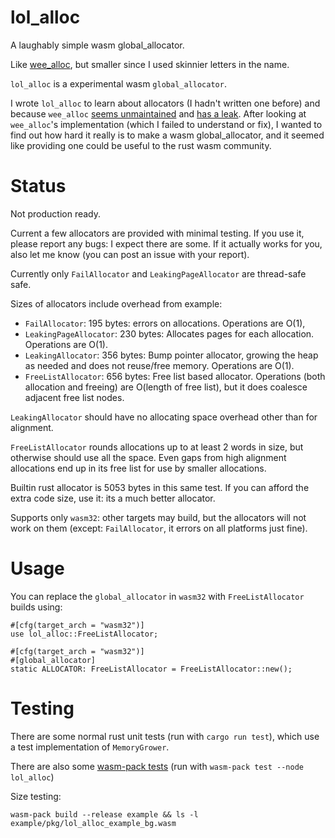 # lol_alloc

A laughably simple wasm global_allocator.

Like [wee_alloc](https://github.com/rustwasm/wee_alloc), but smaller since I used skinnier letters in the name.

`lol_alloc` is a experimental wasm `global_allocator`.

I wrote `lol_alloc` to learn about allocators (I hadn't written one before) and because `wee_alloc` [seems unmaintained](https://github.com/rustwasm/wee_alloc/issues/107) and [has a leak](https://github.com/rustwasm/wee_alloc/issues/106).
After looking at `wee_alloc`'s implementation (which I failed to understand or fix), I wanted to find out how hard it really is to make a wasm global_allocator, and it seemed like providing one could be useful to the rust wasm community.

# Status

Not production ready.

Current a few allocators are provided with minimal testing.
If you use it, please report any bugs:
I expect there are some.
If it actually works for you, also let me know (you can post an issue with your report).

Currently only `FailAllocator` and `LeakingPageAllocator` are thread-safe safe.

Sizes of allocators include overhead from example:

- `FailAllocator`: 195 bytes: errors on allocations. Operations are O(1),
- `LeakingPageAllocator`: 230 bytes: Allocates pages for each allocation. Operations are O(1).
- `LeakingAllocator`: 356 bytes: Bump pointer allocator, growing the heap as needed and does not reuse/free memory. Operations are O(1).
- `FreeListAllocator`: 656 bytes: Free list based allocator. Operations (both allocation and freeing) are O(length of free list), but it does coalesce adjacent free list nodes.

`LeakingAllocator` should have no allocating space overhead other than for alignment.

`FreeListAllocator` rounds allocations up to at least 2 words in size, but otherwise should use all the space. Even gaps from high alignment allocations end up in its free list for use by smaller allocations.

Builtin rust allocator is 5053 bytes in this same test.
If you can afford the extra code size, use it: its a much better allocator.

Supports only `wasm32`: other targets may build, but the allocators will not work on them (except: `FailAllocator`, it errors on all platforms just fine).

# Usage

You can replace the `global_allocator` in `wasm32` with `FreeListAllocator` builds using:

```
#[cfg(target_arch = "wasm32")]
use lol_alloc::FreeListAllocator;

#[cfg(target_arch = "wasm32")]
#[global_allocator]
static ALLOCATOR: FreeListAllocator = FreeListAllocator::new();
```

# Testing

There are some normal rust unit tests (run with `cargo run test`),
which use a test implementation of `MemoryGrower`.

There are also some [wasm-pack tests](https://rustwasm.github.io/wasm-bindgen/wasm-bindgen-test/usage.html) (run with `wasm-pack test --node lol_alloc`)

Size testing:

```
wasm-pack build --release example && ls -l example/pkg/lol_alloc_example_bg.wasm
```
